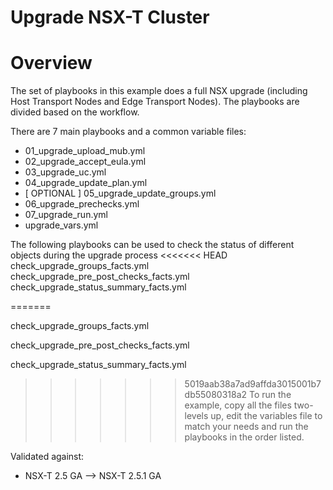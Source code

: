# Upgrade NSX-T Cluster

# Overview
The set of playbooks in this example does a full NSX upgrade (including
Host Transport Nodes and Edge Transport Nodes). The playbooks
are divided based on the workflow.

There are 7 main playbooks and a common variable files:

* 01_upgrade_upload_mub.yml
* 02_upgrade_accept_eula.yml
* 03_upgrade_uc.yml
* 04_upgrade_update_plan.yml
* [ OPTIONAL ] 05_upgrade_update_groups.yml
* 06_upgrade_prechecks.yml
* 07_upgrade_run.yml
* upgrade_vars.yml

The following playbooks can be used to check the status of different objects during
the upgrade process
<<<<<<< HEAD
check_upgrade_groups_facts.yml
check_upgrade_pre_post_checks_facts.yml
check_upgrade_status_summary_facts.yml

=======

check_upgrade_groups_facts.yml

check_upgrade_pre_post_checks_facts.yml

check_upgrade_status_summary_facts.yml


>>>>>>> 5019aab38a7ad9affda3015001b7db55080318a2
To run the example, copy all the files two-levels up, edit the variables file
to match your needs and run the playbooks in the order listed.

Validated against:
* NSX-T 2.5 GA --> NSX-T 2.5.1 GA
